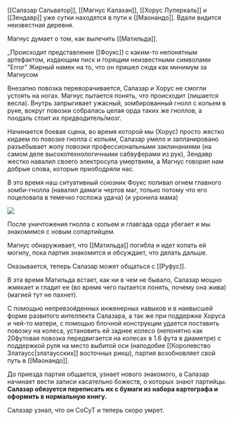 [[Салазар Сальватор]], [[Магнус Калахан]], [[Хорус Луперкаль]] и [[Зендавр]] уже сутки находятся в пути к [[Маонандо]]. Вдали видится неизвестная деревня. 

Магнус думает о том, как вылечить [[Матильда]]. 

_Происходит представление [[Фоукс]] с каким-то непонятным артефактом, издающим писк и горящим неизвестными символами "Error" 
Жирный намек на то, что он пришел сюда как минимум за Магнусом

Внезапно повозка переворачивается, Салазар и Хорус не смогли устоять на ногах. Магнус пытается понять, что происходит (лишается весла). Внутрь запрыгивает ужасный, зомбированный гнолл с копьем в руке, вокруг повозки собралась целая орда таких же гноллов, а поодаль стоит их предводитель/мозг.

Начинается боевая сцена, во время которой мы (Хорус) просто жестко кидаем по повозке гнолла с копьям, Салазар умело и запланировано разъебывает жопу повозки профессиональными заклинаниями (на самом деле высокотехнологичными сабвуферами из рук), Зендавр жестко навалил своего электросупа умертвиям, а Магнус говорил нам добрые слова, которые приободряли нас. 

В это время наш ситуативный союзник Фоукс поливал огнем главного зомби-гнолла (навалил дамаги чертов маг, только потому что его поцеловала в темечко госпожа удача) (и уронила мама)

![](https://cs8.pikabu.ru/post_img/2017/07/09/8/1499604798139626090.gif)

После уничтожения гнолла с копьем и главгада орда убегает и мы знакомимся с новым сопартийцем.

Магнус обнаруживает, что [[Матильда]] погибла и идет копать ей могилу, пока партия знакомится и обсуждает, что делать дальше.

Оказывается, теперь Салазар может общаться с [[Руфус]]. 

В эта время Матильда встает, как ни в чем не бывало, Салазар мощно жмякает и гладит ее (во время чего пытается понять, почему она жива)(магией тут не пахнет).

С помощью непревзойденных инженерных навыков и в наивысшей форме развитого интеллекта Салазара, а так же при поддержке Хоруса и чей-то матери, с помощью блочной конструкции удается поставить повозку на колеса, установить ей заднее колесо (непонятно как 20футовая повозка передвигается на колесах в 1.6 фута в диаметре) с поддержкой руля на место выбитой оси (наподобие [[Королевство Златаусс|златаусских]] восточных рикш), партия возобновляет свой путь в [[Маонандо]]. 

До приезда партия общается, узнает нового знакомого, а Салазар начинает вести записи касательно божеств, о которых знают партийцы. **Салазар обязуется переписать их с бумаги из набора картографа и оформить в нормальную книгу.** 

Салазар узнал, что он СоСуТ и теперь скоро умрет.